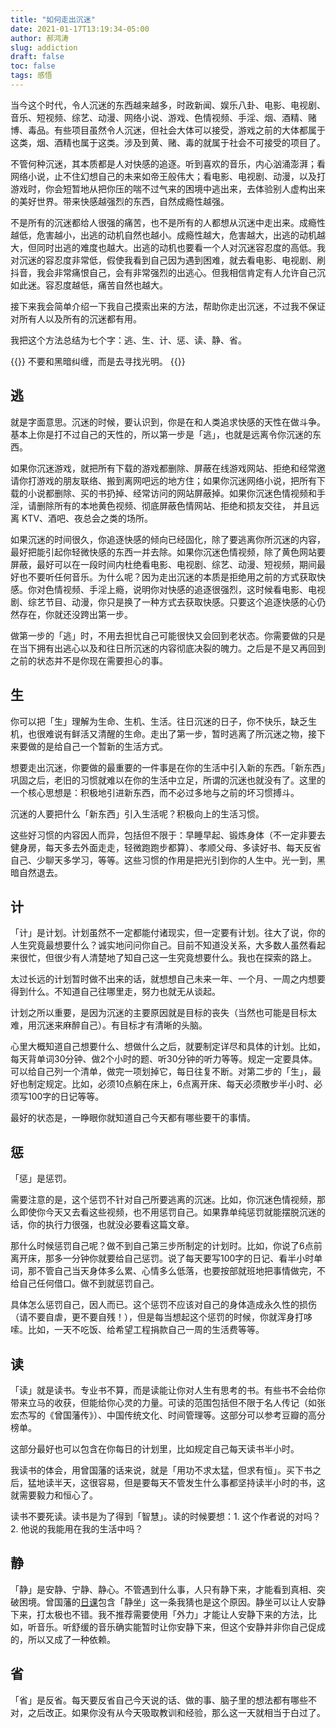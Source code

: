 ```yaml
---
title: "如何走出沉迷"
date: 2021-01-17T13:19:34-05:00
author: 郝鸿涛
slug: addiction
draft: false
toc: false
tags: 感悟
---
```

当今这个时代，令人沉迷的东西越来越多，时政新闻、娱乐八卦、电影、电视剧、音乐、短视频、综艺、动漫、网络小说、游戏、色情视频、手淫、烟、酒精、赌博、毒品。有些项目虽然令人沉迷，但社会大体可以接受，游戏之前的大体都属于这类，烟、酒精也属于这类。涉及到黄、赌、毒的就属于社会不可接受的项目了。

不管何种沉迷，其本质都是人对快感的追逐。听到喜欢的音乐，内心汹涌澎湃；看网络小说，止不住幻想自己的未来如帝王般伟大；看电影、电视剧、动漫，以及打游戏时，你会短暂地从把你压的喘不过气来的困境中逃出来，去体验别人虚构出来的美好世界。带来快感越强烈的东西，自然成瘾性越强。

不是所有的沉迷都给人很强的痛苦，也不是所有的人都想从沉迷中走出来。成瘾性越低，危害越小，出逃的动机自然也越小。成瘾性越大，危害越大，出逃的动机越大，但同时出逃的难度也越大。出逃的动机也要看一个人对沉迷容忍度的高低。我对沉迷的容忍度非常低，假使我看到自己因为遇到困难，就去看电影、电视剧、刷抖音，我会非常痛恨自己，会有非常强烈的出逃心。但我相信肯定有人允许自己沉如此迷。容忍度越低，痛苦自然也越大。

接下来我会简单介绍一下我自己摸索出来的方法，帮助你走出沉迷，不过我不保证对所有人以及所有的沉迷都有用。

我把这个方法总结为七个字：逃、生、计、惩、读、静、省。

{{<block class="info">}}
不要和黑暗纠缠，而是去寻找光明。
{{<end>}}

## 逃

就是字面意思。沉迷的时候，要认识到，你是在和人类追求快感的天性在做斗争。基本上你是打不过自己的天性的，所以第一步是「逃」，也就是远离令你沉迷的东西。

如果你沉迷游戏，就把所有下载的游戏都删除、屏蔽在线游戏网站、拒绝和经常邀请你打游戏的朋友联络、搬到离网吧远的地方住；如果你沉迷网络小说，把所有下载的小说都删除、买的书扔掉、经常访问的网站屏蔽掉。如果你沉迷色情视频和手淫，请删除所有的本地黄色视频、彻底屏蔽色情网站、拒绝和损友交往， 并且远离 KTV、酒吧、夜总会之类的场所。

如果沉迷的时间很久，你追逐快感的倾向已经固化，除了要逃离你所沉迷的内容，最好把能引起你轻微快感的东西一并去除。如果你沉迷色情视频，除了黄色网站要屏蔽，最好可以在一段时间内杜绝看电影、电视剧、综艺、动漫、短视频，期间最好也不要听任何音乐。为什么呢？因为走出沉迷的本质是拒绝用之前的方式获取快感。你对色情视频、手淫上瘾，说明你对快感的追逐很强烈，这时候看电影、电视剧、综艺节目、动漫，你只是换了一种方式去获取快感。只要这个追逐快感的心仍然存在，你就还没跨出第一步。

做第一步的「逃」时，不用去担忧自己可能很快又会回到老状态。你需要做的只是在当下拥有出逃心以及和往日所沉迷的内容彻底决裂的魄力。之后是不是又再回到之前的状态并不是你现在需要担心的事。

## 生

你可以把「生」理解为生命、生机、生活。往日沉迷的日子，你不快乐，缺乏生机，也很难说有鲜活又清醒的生命。走出了第一步，暂时逃离了所沉迷之物，接下来要做的是给自己一个暂新的生活方式。

想要走出沉迷，你要做的最重要的一件事是在你的生活中引入新的东西。「新东西」巩固之后，老旧的习惯就难以在你的生活中立足，所谓的沉迷也就没有了。这里的一个核心思想是：积极地引进新东西，而不必过多地与之前的坏习惯搏斗。

沉迷的人要把什么「新东西」引入生活呢？积极向上的生活习惯。

这些好习惯的内容因人而异，包括但不限于：早睡早起、锻炼身体（不一定非要去健身房，每天多去外面走走，轻微跑跑步都算）、孝顺父母、多读好书、每天反省自己、少聊天多学习，等等。这些习惯的作用是把光引到你的人生中。光一到，黑暗自然退去。

## 计

「计」是计划。计划虽然不一定都能付诸现实，但一定要有计划。往大了说，你的人生究竟最想要什么？诚实地问问你自己。目前不知道没关系，大多数人虽然看起来很忙，但很少有人清楚地了知自己这一生究竟想要什么。我也在探索的路上。

太过长远的计划暂时做不出来的话，就想想自己未来一年、一个月、一周之内想要得到什么。不知道自己往哪里走，努力也就无从谈起。

计划之所以重要，是因为沉迷的主要原因就是目标的丧失（当然也可能是目标太难，用沉迷来麻醉自己）。有目标才有清晰的头脑。

心里大概知道自己想要什么、想做什么之后，就要制定详尽和具体的计划。比如，每天背单词30分钟、做2个小时的题、听30分钟的听力等等。规定一定要具体。可以给自己列一个清单，做完一项划掉它，每日往复不断。对第二步的「生」，最好也制定规定。比如，必须10点躺在床上，6点离开床、每天必须散步半小时、必须写100字的日记等等。

最好的状态是，一睁眼你就知道自己今天都有哪些要干的事情。

## 惩

「惩」是惩罚。

需要注意的是，这个惩罚不针对自己所要逃离的沉迷。比如，你沉迷色情视频，那么即使你今天又去看这些视频，也不用惩罚自己。如果靠单纯惩罚就能摆脱沉迷的话，你的执行力很强，也就没必要看这篇文章。

那什么时候惩罚自己呢？做不到自己第三步所制定的计划时。比如，你说了6点前离开床，那多一分钟你就要给自己惩罚。说了每天要写100字的日记、看半小时单词，那不管自己当天身体多么累、心情多么低落，也要按部就班地把事情做完，不给自己任何借口。做不到就惩罚自己。

具体怎么惩罚自己，因人而已。这个惩罚不应该对自己的身体造成永久性的损伤（请不要自虐，更不要自残！），但是每当想起这个惩罚的时候，你就浑身打哆嗦。比如，一天不吃饭、给希望工程捐款自己一周的生活费等等。

## 读

「读」就是读书。专业书不算，而是读能让你对人生有思考的书。有些书不会给你带来立马的收获，但能给你心灵的力量。可读的范围包括但不限于名人传记（如张宏杰写的《曾国藩传》）、中国传统文化、时间管理等。这部分可以参考豆瓣的高分榜单。

这部分最好也可以包含在你每日的计划里，比如规定自己每天读书半小时。

我读书的体会，用曾国藩的话来说，就是「用功不求太猛，但求有恒」。买下书之后，猛地读半天，这很容易，但是要每天不管发生什么事都坚持读半小时的书，这就需要毅力和恒心了。

读书不要死读。读书是为了得到「智慧」。读的时候要想：1. 这个作者说的对吗？2. 他说的我能用在我的生活中吗？

## 静

「静」是安静、宁静、静心。不管遇到什么事，人只有静下来，才能看到真相、突破困境。曾国藩的[日课](https://baike.baidu.com/item/%E6%97%A5%E8%AF%BE%E5%8D%81%E4%BA%8C%E6%9D%A1/10040859)包含「静坐」这一条我猜也是这个原因。静坐可以让人安静下来，打太极也不错。我不推荐需要使用「外力」才能让人安静下来的方法，比如，听音乐。听舒缓的音乐确实能暂时让你安静下来，但这个安静并非你自己促成的，所以又成了一种依赖。

## 省

「省」是反省。每天要反省自己今天说的话、做的事、脑子里的想法都有哪些不对，之后改正。如果你没有从今天吸取教训和经验，那么这一天就相当于白过了。